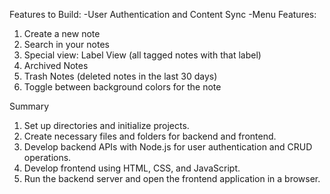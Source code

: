 Features to Build:
-User Authentication and Content Sync
-Menu Features:
1. Create a new note
2. Search in your notes
3. Special view: Label View (all tagged notes with that label)
4. Archived Notes
5. Trash Notes (deleted notes in the last 30 days)
6. Toggle between background colors for the note


Summary
1. Set up directories and initialize projects.
2. Create necessary files and folders for backend and frontend.
3. Develop backend APIs with Node.js for user authentication and CRUD operations.
4. Develop frontend using HTML, CSS, and JavaScript.
5. Run the backend server and open the frontend application in a browser.
